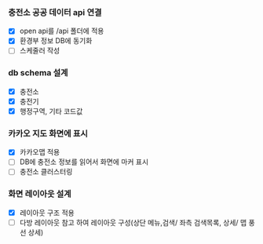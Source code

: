 ### 충전소 공공 데이터 api 연결
  - [x] open api를 /api 폴더에 적용
  - [x] 환경부 정보 DB에 동기화
  - [ ] 스케줄러 작성

### db schema 설계
  - [x] 충전소
  - [x] 충전기
  - [x] 행정구역, 기타 코드값

### 카카오 지도 화면에 표시
  - [x] 카카오맵 적용
  - [ ] DB에 충전소 정보를 읽어서 화면에 마커 표시
  - [ ] 충전소 클러스터링

### 화면 레이아웃 설계
  - [x] 레이아웃 구조 적용
  - [ ] 다방 레이아웃 참고 하여 레이아웃 구성(상단 메뉴,검색/ 좌측 검색목록, 상세/ 맵 풍선 상세)